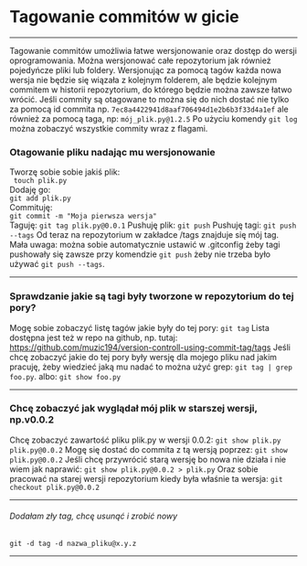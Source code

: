 # Tagowanie commitów w gicie
***
Tagowanie commitów umożliwia łatwe wersjonowanie oraz dostęp do wersji oprogramowania. Można wersjonować całe repozytorium jak również pojedyńcze pliki lub foldery. 
Wersjonując za pomocą tagów każda nowa wersja nie będzie się wiązała z kolejnym folderem, ale będzie kolejnym commitem w historii repozytorium, do którego będzie można zawsze łatwo wrócić. 
Jeśli commity są otagowane to można się do nich dostać nie tylko za pomocą id commita np. 
```7ec8a4422941d8aaf706494d1e2b6b3f33d4a1ef``` 
ale również za pomocą taga, np:
```mój_plik.py@1.2.5```
Po użyciu komendy ```git log``` można zobaczyć wszystkie commity wraz z flagami. 
### Otagowanie pliku nadając mu wersjonowanie
Tworzę sobie sobie jakiś plik: \
``` touch plik.py```\
Dodaję go:\
```git add plik.py```\
Commituję:\
```git commit -m "Moja pierwsza wersja"```\
Taguję:
```git tag plik.py@0.0.1```
Pushuję plik:
```git push```
Pushuję tagi:
```git push --tags```
Od teraz na repozytorium w zakładce /tags znajduje się mój tag. 
Mała uwaga: można sobie automatycznie ustawić w .gitconfig żeby tagi pushowały się zawsze przy komendzie ```git push``` żeby nie trzeba było używać ```git push --tags```. 
***
### Sprawdzanie jakie są tagi były tworzone w repozytorium do tej pory?
Mogę sobie zobaczyć listę tagów jakie były do tej pory:
```git tag```
Lista dostępna jest też w repo na github, np. tutaj: https://github.com/muzic194/version-controll-using-commit-tag/tags
Jeśli chcę zobaczyć jakie do tej pory były wersję dla mojego pliku nad jakim pracuję, żeby wiedzieć jaką mu nadać to można użyć grep: 
```git tag | grep foo.py```.
albo: 
```git show foo.py```
***

### Chcę zobaczyć jak wyglądał mój plik w starszej wersji, np.v0.0.2
Chcę zobaczyć zawartość  pliku plik.py w wersji 0.0.2:
```git show plik.py plik.py@0.0.2```
Mogę się dostać do commita z tą wersją poprzez:
```git show plik.py@0.0.2```
Jeśli chcę przywrócić starą wersję bo nowa nie działa i nie wiem jak naprawić: 
```git show plik.py@0.0.2 > plik.py```
Oraz sobie pracować na starej wersji repozytorium kiedy była właśnie ta wersja: 
```git checkout plik.py@0.0.2```
***
###### Dodałam zły tag, chcę usunąć i zrobić nowy
```git -d tag -d nazwa_pliku@x.y.z```
***
